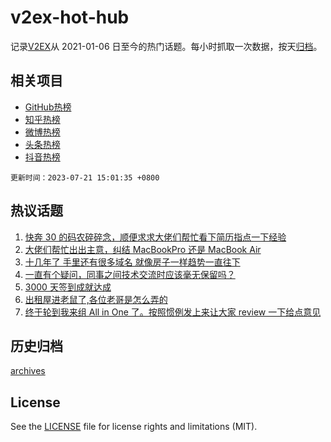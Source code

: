 # v2ex-hot-hub

 记录[V2EX](https://www.v2ex.com/)从 2021-01-06 日至今的热门话题。每小时抓取一次数据，按天[归档](archives)。
 
 ## 相关项目

- [GitHub热榜](https://github.com/it985/github-hot-hub)
- [知乎热榜](https://github.com/it985/zhihu-hot-hub)
- [微博热榜](https://github.com/it985/weibo-hot-hub)
- [头条热榜](https://github.com/it985/toutiao-hot-hub)
- [抖音热榜](https://github.com/it985/douyin-hot-hub)


 `更新时间：2023-07-21 15:01:35 +0800`

## 热议话题

1. [快奔 30 的码农碎碎念，顺便求求大佬们帮忙看下简历指点一下经验](https://www.v2ex.com/t/958346)
1. [大佬们帮忙出出主意，纠结 MacBookPro 还是 MacBook Air](https://www.v2ex.com/t/958494)
1. [十几年了 手里还有很多域名 就像房子一样趋势一直往下](https://www.v2ex.com/t/958502)
1. [一直有个疑问，同事之间技术交流时应该毫无保留吗？](https://www.v2ex.com/t/958464)
1. [3000 天签到成就达成](https://www.v2ex.com/t/958476)
1. [出租屋进老鼠了,各位老哥是怎么弄的](https://www.v2ex.com/t/958534)
1. [终于轮到我来组 All in One 了。按照惯例发上来让大家 review 一下给点意见](https://www.v2ex.com/t/958420)

## 历史归档

[archives](archives)

## License

See the [LICENSE](LICENSE) file for license rights and limitations (MIT).
